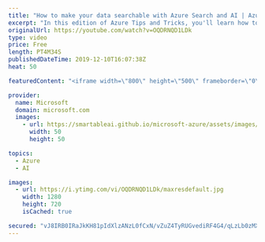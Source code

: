 ```yaml
---
title: "How to make your data searchable with Azure Search and AI | Azure Tips and Tricks"
excerpt: "In this edition of Azure Tips and Tricks, you'll learn how to make your data searchable with Azure Search and AI. Creating compelling search experiences is hard. Azure Search provides search as a service and makes it easy to let AI analyze your data and enhance your results.    For more tips and tricks,"
originalUrl: https://youtube.com/watch?v=OQDRNQD1LDk
type: video
price: Free
length: PT4M34S
publishedDateTime: 2019-12-10T16:07:38Z
heat: 50

featuredContent: "<iframe width=\"800\" height=\"500\" frameborder=\"0\" src=\"https://www.youtube.com/embed/OQDRNQD1LDk\" allow=\"accelerometer; autoplay; encrypted-media; gyroscope; picture-in-picture\" allowfullscreen></iframe>"

provider:
  name: Microsoft
  domain: microsoft.com
  images:
    - url: https://smartableai.github.io/microsoft-azure/assets/images/organizations/microsoft.com-50x50.jpg
      width: 50
      height: 50

topics:
  - Azure
  - AI

images:
  - url: https://i.ytimg.com/vi/OQDRNQD1LDk/maxresdefault.jpg
    width: 1280
    height: 720
    isCached: true

secured: "vJ8IRB0IRaJkKH81pIdXlzANzL0fCxN/vZuZ4TyRUGvediRF4G4/qLzLb0zMXC4LSrHTBWbpYu4VaTToEHbiEaDAQzVjzfMefYf2ZgE9b1ujCAF4bFbedoMmJX9MM7gIJyyHqKqEyIeh+PNB0TkfV+PCw1Ix6QVxQ9qhra7sE5mZ1disJtPlo1qmMc/L/hjRMI6uTd06B+LbBwTKafZEeQiR7FdVXCKzqq9fUfP6IdbHfZHLtP34038DzFVdk8+OIOOExXclAV6QwiQb0J3b9KVdXIM5SLTHSCdnyaZGBnNNh+vTkn4MqffQoWq2GG2x88F158SWHROCoTt4YyYAgpiIye0Y7NhGuLcHDNPPRdokmHbdRjkfAuIIExLbe9WrGGkCkd+RjUciuGXiS3sBBpd784mjKMkUHsMFlZDfVgw=;mBVWZtVbptED9TtXPAo70w=="
---
```


